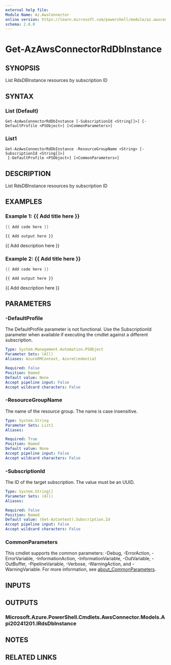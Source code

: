 ```yaml
---
external help file:
Module Name: Az.AwsConnector
online version: https://learn.microsoft.com/powershell/module/az.awsconnector/get-azawsconnectorrddbinstance
schema: 2.0.0
---
```


# Get-AzAwsConnectorRdDbInstance

## SYNOPSIS
List RdsDBInstance resources by subscription ID

## SYNTAX

### List (Default)
```
Get-AzAwsConnectorRdDbInstance [-SubscriptionId <String[]>] [-DefaultProfile <PSObject>] [<CommonParameters>]
```

### List1
```
Get-AzAwsConnectorRdDbInstance -ResourceGroupName <String> [-SubscriptionId <String[]>]
 [-DefaultProfile <PSObject>] [<CommonParameters>]
```

## DESCRIPTION
List RdsDBInstance resources by subscription ID

## EXAMPLES

### Example 1: {{ Add title here }}
```powershell
{{ Add code here }}
```

```output
{{ Add output here }}
```

{{ Add description here }}

### Example 2: {{ Add title here }}
```powershell
{{ Add code here }}
```

```output
{{ Add output here }}
```

{{ Add description here }}

## PARAMETERS

### -DefaultProfile
The DefaultProfile parameter is not functional.
Use the SubscriptionId parameter when available if executing the cmdlet against a different subscription.

```yaml
Type: System.Management.Automation.PSObject
Parameter Sets: (All)
Aliases: AzureRMContext, AzureCredential

Required: False
Position: Named
Default value: None
Accept pipeline input: False
Accept wildcard characters: False
```

### -ResourceGroupName
The name of the resource group.
The name is case insensitive.

```yaml
Type: System.String
Parameter Sets: List1
Aliases:

Required: True
Position: Named
Default value: None
Accept pipeline input: False
Accept wildcard characters: False
```

### -SubscriptionId
The ID of the target subscription.
The value must be an UUID.

```yaml
Type: System.String[]
Parameter Sets: (All)
Aliases:

Required: False
Position: Named
Default value: (Get-AzContext).Subscription.Id
Accept pipeline input: False
Accept wildcard characters: False
```

### CommonParameters
This cmdlet supports the common parameters: -Debug, -ErrorAction, -ErrorVariable, -InformationAction, -InformationVariable, -OutVariable, -OutBuffer, -PipelineVariable, -Verbose, -WarningAction, and -WarningVariable. For more information, see [about_CommonParameters](http://go.microsoft.com/fwlink/?LinkID=113216).

## INPUTS

## OUTPUTS

### Microsoft.Azure.PowerShell.Cmdlets.AwsConnector.Models.Api20241201.IRdsDbInstance

## NOTES

## RELATED LINKS

